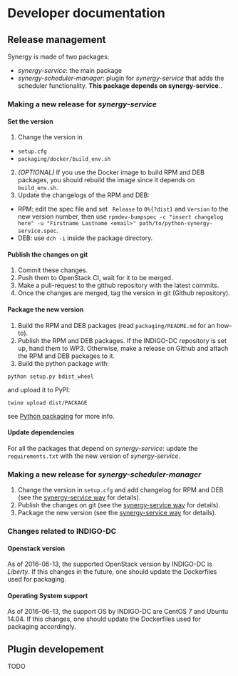 # Developer documentation

## Release management
Synergy is made of two packages:

- *synergy-service*: the main package
- *synergy-scheduler-manager*: plugin for *synergy-service* that adds the scheduler functionality. **This package depends on synergy-service**..

### Making a new release for *synergy-service*
#### Set the version
1. Change the version in
  - `setup.cfg`
  - `packaging/docker/build_env.sh`
2. *(OPTIONAL)* If you use the Docker image to build RPM and DEB packages, you should rebuild the image since it depends on `build_env.sh`.
3. Update the changelogs of the RPM and DEB:
  - RPM: edit the spec file and set ` Release` to `0%{?dist}` and `Version` to the new version number, then use `rpmdev-bumpspec -c "insert changelog here" -u "Firstname Lastname <email>" path/to/python-synergy-service.spec`.
  - DEB: use `dch -i` inside the package directory.

#### Publish the changes on git
1. Commit these changes.
2. Push them to OpenStack CI, wait for it to be merged.
3. Make a pull-request to the github repository with the latest commits.
4. Once the changes are merged, tag the version in git (Github repository).

#### Package the new version
1. Build the RPM and DEB packages (read `packaging/README.md` for an how-to).
2. Publish the RPM and DEB packages. If the INDIGO-DC repository is set up, hand them to WP3. Otherwise, make a release on Github and attach the RPM and DEB packages to it.
3. Build the python package with:
  ```
  python setup.py bdist_wheel
  ```
  and upload it to PyPI:
  ```
  twine upload dist/PACKAGE
  ```
  see [Python packaging](https://packaging.python.org/en/latest/distributing/) for more info.
  
#### Update dependencies
For all the packages that depend on *synergy-service*: update the `requirements.txt` with the new version of *synergy-service*.

### Making a new release for *synergy-scheduler-manager*
1. Change the version in `setup.cfg` and add changelog for RPM and DEB (see the [synergy-service way](#set-the-version) for details).
2. Publish the changes on git (see the [synergy-service way](#publish-the-changes-on-git) for details).
3. Package the new version (see the [synergy-service way](#package-the-new-version) for details).

### Changes related to INDIGO-DC
#### Openstack version
As of 2016-06-13, the supported OpenStack version by INDIGO-DC is *Liberty*.
If this changes in the future, one should update the Dockerfiles used for packaging.
#### Operating System support
As of 2016-06-13, the support OS by INDIGO-DC are CentOS 7 and Ubuntu 14.04.
If this changes, one should update the Dockerfiles used for packaging accordingly.

## Plugin developement
TODO
